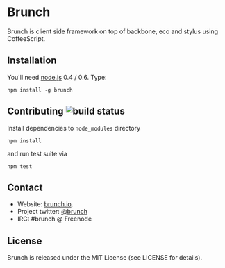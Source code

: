 # Brunch
Brunch is client side framework on top of backbone, eco and
stylus using CoffeeScript.

## Installation
You'll need [node.js](http://nodejs.org/) 0.4 / 0.6. Type:

    npm install -g brunch

## Contributing ![build status](https://secure.travis-ci.org/brunch/brunch.png?branch=master)
Install dependencies to `node_modules` directory

    npm install

and run test suite via

    npm test

## Contact
- Website: [brunch.io](http://brunch.io).
- Project twitter: [@brunch](http://twitter.com/brunch)
- IRC: #brunch @ Freenode

## License
Brunch is released under the MIT License (see LICENSE for details).
